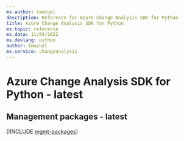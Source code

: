 ```yaml
---
ms.author: lmazuel
description: Reference for Azure Change Analysis SDK for Python
title: Azure Change Analysis SDK for Python
ms.topic: reference
ms.data: 11/04/2022
ms.devlang: python
author: lmazuel
ms.service: changeanalysis
---
```

# Azure Change Analysis SDK for Python - latest

## Management packages - latest
[!INCLUDE [mgmt-packages](change-analysis-mgmt-index.md)]